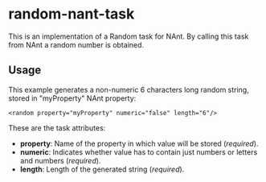 random-nant-task
================

This is an implementation of a Random task for NAnt.  By calling this task from NAnt a random number is obtained.  

Usage
-----
This example generates a non-numeric 6 characters long random string, stored in "myProperty" NAnt property:

    <random property="myProperty" numeric="false" length="6"/>
    
These are the task attributes:
* **property**: Name of the property in which value will be stored (*required*).
* **numeric**: Indicates whether value has to contain just numbers or letters and numbers (*required*).
* **length**: Length of the generated string (*required*).